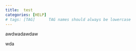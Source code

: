 ```yaml
---
title:  test
categories: [HELP]
# tags: [TAG]      TAG names should always be lowercase
---
```


awdwadawdaw 


wda
